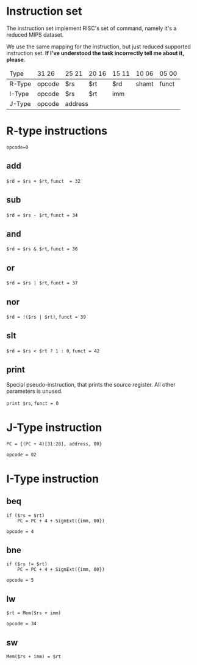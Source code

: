 # Instruction set

The instruction set implement RISC's set of command, namely it's a reduced MIPS dataset.

We use the same mapping for the instruction, but just reduced supported instruction set. **If I've understood the task incorrectly tell me about it, please**.

<table>
        <thead>
          <tr>
            <td>Type</td>
            <td class="w6"><span class="l">31</span> <span class="r">26</span></td>
            <td class="w5"><span class="l">25</span> <span class="r">21</span></td>
            <td class="w5"><span class="l">20</span> <span class="r">16</span></td>
            <td class="w5"><span class="l">15</span> <span class="r">11</span></td>
            <td class="w5"><span class="l">10</span> <span class="r">06</span></td>
            <td class="w6"><span class="l">05</span> <span class="r">00</span></td>
          </tr>      
        </thead>      
        <tbody>
          <tr>
            <td>R-Type</td>
            <td>opcode</td>
            <td><span class="reg">$rs</span></td>
            <td><span class="reg">$rt</span></td>
            <td><span class="reg">$rd</span></td>
            <td><span class="shm">shamt</span></td>
            <td>funct</td>
          </tr>
          <tr>
            <td>I-Type</td>
            <td>opcode</td>
            <td><span class="reg">$rs</span></td>
            <td><span class="reg">$rt</span></td>
            <td colspan="3"><span class="imm">imm</span></td>
          </tr>
          <tr>
            <td>J-Type</td>
            <td>opcode</td>
            <td colspan="5"><span class="adr">address</span></td>
          </tr>      
        </tbody>
      </table>

# R-type instructions
`opcode=0`
## add
`$rd = $rs + $rt`, `funct  = 32`
## sub
`$rd = $rs - $rt`, `funct = 34`
## and
`$rd = $rs & $rt`, `funct = 36`
## or
`$rd = $rs | $rt`, `funct = 37`
## nor
`$rd = !($rs | $rt)`, `funct = 39`
## slt
`$rd = $rs < $rt ? 1 : 0`, `funct = 42`
## print
Special pseudo-instruction, that prints the source register. All other parameters is unused.

`print $rs`, `funct = 0`

# J-Type instruction
```
PC = {(PC + 4)[31:28], address, 00}
```
`opcode = 02`
# I-Type instruction
## beq
```
if ($rs = $rt)
    PC = PC + 4 + SignExt({imm, 00}) 
```
`opcode = 4` 
## bne
```
if ($rs != $rt)
    PC = PC + 4 + SignExt({imm, 00}) 
```
`opcode = 5` 

## lw
```
$rt = Mem($rs + imm)
```
`opcode = 34`
## sw
```
Mem($rs + imm) = $rt
```


